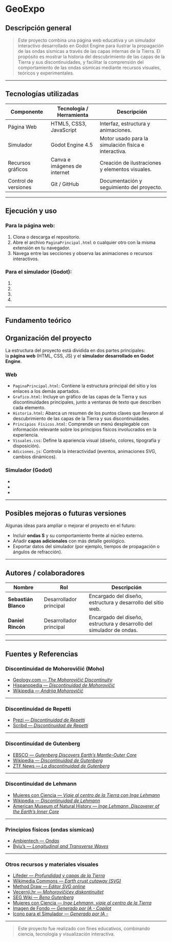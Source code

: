# GeoExpo

## Descripción general

> Este proyecto combina una página web educativa y un simulador interactivo desarrollado en Godot Engine para ilustrar la propagación de las ondas sísmicas a través de las capas internas de la Tierra. El propósito es mostrar la historia del descubrimiento de las capas de la Tierra y sus discontinuidades, y facilitar la comprensión del comportamiento de las ondas sísmicas mediante recursos visuales, teóricos y experimentales.

---

## Tecnologías utilizadas

| Componente | Tecnología / Herramienta | Descripción |
|-------------|--------------------------|--------------|
| Página Web  | HTML5, CSS3, JavaScript | Interfaz, estructura y animaciones. |
| Simulador   | Godot Engine 4.5 | Motor usado para la simulación física e interactiva. |
| Recursos gráficos | Canva e imágenes de internet| Creación de ilustraciones y elementos visuales. |
| Control de versiones | Git / GitHub | Documentación y seguimiento del proyecto. |

---

## Ejecución y uso

### Para la página web:
1. Clona o descarga el repositorio.  
2. Abre el archivo `PaginaPrincipal.html` o cualquier otro con la misma extensión en tu navegador.  
3. Navega entre las secciones y observa las animaciones o recursos interactivos.

### Para el simulador (Godot):
1. 
2. 
3. 
4. 

---

## Fundamento teórico




## Organización del proyecto

La estructura del proyecto está dividida en dos partes principales:  
la **página web** (HTML, CSS, JS) y el **simulador desarrollado en Godot Engine**.  

### Web
- `PaginaPrincipal.html`: Contiene la estructura principal del sitio y los enlaces a los demás apartados.  
- `Grafico.html`:  Incluye un gráfico de las capas de la Tierra y sus discontinuidades principales, junto a ventanas de texto que describen cada elemento.
- `Historia.html`: Abarca un resumen de los puntos claves que llevaron al descubrimiento de las capas de la Tierra y sus discontinuidades.  
- `Principios Físicos.html`: Comprende un menú desplegable con información relevante sobre los principios físicos involucrados en la experiencia. 
- `Visuales.css`: Define la apariencia visual (diseño, colores, tipografía y disposición).  
- `Adiciones.js`: Controla la interactividad (eventos, animaciones SVG, cambios dinámicos).  

### Simulador (Godot)
-
-
-

---

## Posibles mejoras o futuras versiones

Algunas ideas para ampliar o mejorar el proyecto en el futuro:

- Incluir **ondas S** y su comportamiento frente al núcleo externo.  
- Añadir **capas adicionales** con más detalle geológico.  
- Exportar datos del simulador (por ejemplo, tiempos de propagación o ángulos de refracción).

---

## Autores / colaboradores

| Nombre | Rol | Descripción |
|--------|------|-------------|
| **Sebastián Blanco** | Desarrollador principal | Encargado del diseño, estructura y desarrollo del sitio web.|
| **Daniel Rincón** | Desarrollador principal | Encargado del diseño, estructura y desarrollo del simulador de ondas. |

---

## Fuentes y Referencias

### Discontinuidad de Mohorovičić (Moho)
- [Geology.com — *The Mohorovičić Discontinuity*](https://geology.com/articles/mohorovicic-discontinuity.shtml)
- [Hispanopedia — *Discontinuidad de Mohorovičić*](https://es.hispanopedia.com/wiki/Discontinuidad_de_Mohorovi%C4%8Di%C4%87)
- [Wikipedia — *Andrija Mohorovičić*](https://es.wikipedia.org/wiki/Andrija_Mohorovi%C4%8Di%C4%87)

---

### Discontinuidad de Repetti
- [Prezi — *Discontinuidad de Repetti*](https://prezi.com/p/wadzkf4auiy3/discontuinidad-de-repetti/)
- [Scribd — *Discontinuidad de Repetti*](https://www.scribd.com/document/602440021/Discontinuidad-de-Repetti)

---

### Discontinuidad de Gutenberg
- [EBSCO — *Gutenberg Discovers Earth’s Mantle-Outer Core*](https://www.ebsco.com/research-starters/earth-and-atmospheric-sciences/gutenberg-discovers-earths-mantle-outer-core)
- [Wikipedia — *Discontinuidad de Gutenberg*](https://es.wikipedia.org/wiki/Discontinuidad_de_Gutenberg)
- [ZTF News — *La discontinuidad de Gutenberg*](https://ztfnews.wordpress.com/2014/06/04/la-dicontinuidad-de-gutenberg/)

---

### Discontinuidad de Lehmann
- [Mujeres con Ciencia — *Viaje al centro de la Tierra con Inge Lehmann*](https://mujeresconciencia.com/2017/01/17/viaje-al-centro-de-la-tierra-con-inge-lehmann/)
- [Wikipedia — *Discontinuidad de Lehmann*](https://es.wikipedia.org/wiki/Discontinuidad_de_Lehmann)
- [American Museum of Natural History — *Inge Lehmann, Discoverer of the Earth’s Inner Core*](https://www.amnh.org/learn-teach/curriculum-collections/earth-inside-and-out/inge-lehmann-discoverer-of-the-earth-s-inner-core)

---

### Principios físicos (ondas sísmicas)
- [Ambientech — *Ondas*](https://ambientech.org/onda)
- [Byju’s — *Longitudinal and Transverse Waves*](https://byjus.com/jee/longitudinal-and-transverse-waves/)

---

### Otros recursos y materiales visuales
- [Lifeder — *Profundidad y capas de la Tierra*](https://www.lifeder.com/profundidad-tierra/)
- [Wikimedia Commons — *Earth crust cutaway (SVG)*](https://commons.wikimedia.org/wiki/File:Earth-crust-cutaway-numbered.svg)
- [Method Draw — *Editor SVG online*](https://editor.method.ac/)
- [Vecernji.hr — *Mohorovičićev diskontinuitet*](https://www.vecernji.hr/vijesti/mohorovicicev-diskontinuitet-najveca-je-prirodna-tvorba-koja-postoji-na-zemlji-1392197)
- [SEG Wiki — *Beno Gutenberg*](https://wiki.seg.org/wiki/Beno_Gutenberg)
- [Mujeres con Ciencia — *Inge Lehmann, viaje al centro de la Tierra*](https://mujeresconciencia.com/2017/01/17/viaje-al-centro-de-la-tierra-con-inge-lehmann/)
- [Imagen de Fondo — *Generado por IA - Copilot*](https://copilot.microsoft.com/)
- [Icono para el Simulador — *Generado por IA -*]()

---

> Este proyecto fue realizado con fines educativos, combinando ciencia, tecnología y visualización interactiva.